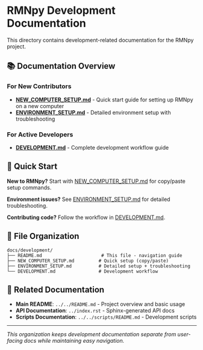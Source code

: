 # RMNpy Development Documentation

This directory contains development-related documentation for the RMNpy project.

## 📚 Documentation Overview

### For New Contributors

- **[NEW_COMPUTER_SETUP.md](NEW_COMPUTER_SETUP.md)** - Quick start guide for setting up RMNpy on a new computer
- **[ENVIRONMENT_SETUP.md](ENVIRONMENT_SETUP.md)** - Detailed environment setup with troubleshooting

### For Active Developers

- **[DEVELOPMENT.md](DEVELOPMENT.md)** - Complete development workflow guide

## 🚀 Quick Start

**New to RMNpy?** Start with [NEW_COMPUTER_SETUP.md](NEW_COMPUTER_SETUP.md) for copy/paste setup commands.

**Environment issues?** See [ENVIRONMENT_SETUP.md](ENVIRONMENT_SETUP.md) for detailed troubleshooting.

**Contributing code?** Follow the workflow in [DEVELOPMENT.md](DEVELOPMENT.md).

## 📁 File Organization

```text
docs/development/
├── README.md                      # This file - navigation guide
├── NEW_COMPUTER_SETUP.md         # Quick setup (copy/paste)
├── ENVIRONMENT_SETUP.md          # Detailed setup + troubleshooting
└── DEVELOPMENT.md                # Development workflow
```

## 🔗 Related Documentation

- **Main README**: `../../README.md` - Project overview and basic usage
- **API Documentation**: `../index.rst` - Sphinx-generated API docs
- **Scripts Documentation**: `../../scripts/README.md` - Development scripts

---

*This organization keeps development documentation separate from user-facing docs while maintaining easy navigation.*
